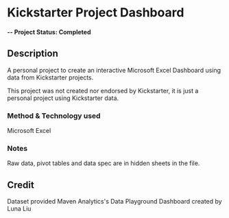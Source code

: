 # Kickstarter Project Dashboard

#### -- Project Status: Completed

## Description
A personal project to create an interactive Microsoft Excel Dashboard using data from Kickstarter projects.

This project was not created nor endorsed by Kickstarter, it is just a personal project using Kickstarter data.

### Method & Technology used
Microsoft Excel

### Notes
Raw data, pivot tables and data spec are in hidden sheets in the file.

## Credit

Dataset provided Maven Analytics's Data Playground
Dashboard created by Luna Liu
